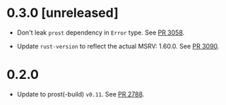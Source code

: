 # 0.3.0 [unreleased]

- Don't leak `prost` dependency in `Error` type. See [PR 3058].

- Update `rust-version` to reflect the actual MSRV: 1.60.0. See [PR 3090].

[PR 3058]: https://github.com/libp2p/rust-libp2p/pull/3058/
[PR 3090]: https://github.com/libp2p/rust-libp2p/pull/3090

# 0.2.0

- Update to prost(-build) `v0.11`. See [PR 2788].

[PR 2788]: https://github.com/libp2p/rust-libp2p/pull/2788/
